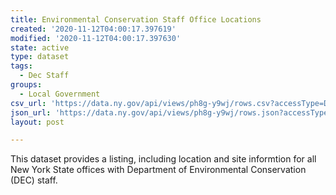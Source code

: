 ```yaml
---
title: Environmental Conservation Staff Office Locations
created: '2020-11-12T04:00:17.397619'
modified: '2020-11-12T04:00:17.397630'
state: active
type: dataset
tags:
  - Dec Staff
groups:
  - Local Government
csv_url: 'https://data.ny.gov/api/views/ph8g-y9wj/rows.csv?accessType=DOWNLOAD'
json_url: 'https://data.ny.gov/api/views/ph8g-y9wj/rows.json?accessType=DOWNLOAD'
layout: post

---
```

This dataset provides a listing, including location and site informtion for all New York State offices with Department of Environmental Conservation (DEC) staff.
